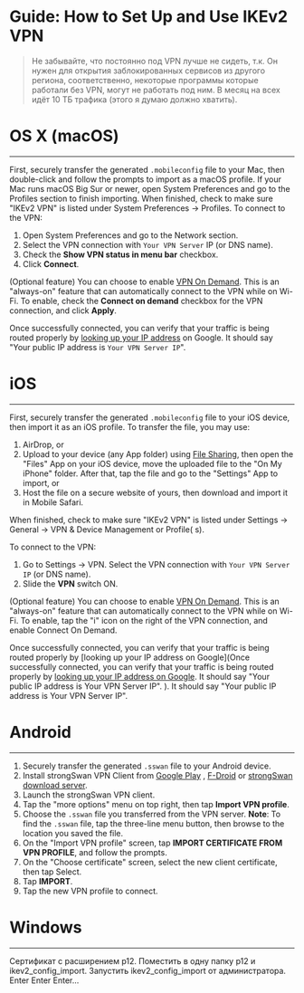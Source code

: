 # Guide: How to Set Up and Use IKEv2 VPN

> Не забывайте, что постоянно под VPN лучше не сидеть, т.к. Он нужен для открытия заблокированных сервисов из другого
> региона, соответственно, некоторые программы которые работали без VPN, могут не работать под ним. В месяц на всех идёт
> 10 ТБ трафика (этого я думаю должно хватить).

# OS X (macOS)

- - - - -
First, securely transfer the generated `.mobileconfig` file to your Mac, then double-click and follow the prompts to
import as a macOS profile. If your Mac runs macOS Big Sur or newer, open System Preferences and go to the Profiles
section to finish importing. When finished, check to make sure "IKEv2 VPN" is listed under System Preferences ->
Profiles. To connect to the VPN:

1. Open System Preferences and go to the Network section.
2. Select the VPN connection with `Your VPN Server` IP (or DNS name).
3. Check the **Show VPN status in menu bar** checkbox.
4. Click **Connect**.

(Optional feature) You can choose to
enable [VPN On Demand](https://developer.apple.com/documentation/networkextension/personal_vpn/vpn_on_demand_rules).
This is an "always-on" feature that can automatically connect to the VPN while on Wi-Fi. To enable, check the **Connect
on demand** checkbox for the VPN connection, and click **Apply**.

Once successfully connected, you can verify that your traffic is being routed properly
by [looking up your IP address](https://www.google.com/search?q=my+ip) on Google. It should say "Your public IP address
is `Your VPN Server IP`".

# iOS

- - - - -
First, securely transfer the generated `.mobileconfig` file to your iOS device, then import it as an iOS profile. To
transfer the file, you may use:

1. AirDrop, or
2. Upload to your device (any App folder) using [File Sharing](https://support.apple.com/en-us/HT210598), then open
   the "Files" App on your iOS device, move the uploaded file to the "On My iPhone" folder. After that, tap the file and
   go to the "Settings" App to import, or
3. Host the file on a secure website of yours, then download and import it in Mobile Safari.

When finished, check to make sure "IKEv2 VPN" is listed under Settings -> General -> VPN & Device Management or Profile(
s).

To connect to the VPN:

1. Go to Settings -> VPN. Select the VPN connection with `Your VPN Server IP` (or DNS name).
2. Slide the **VPN** switch ON.

(Optional feature) You can choose to
enable [VPN On Demand](https://developer.apple.com/documentation/networkextension/personal_vpn/vpn_on_demand_rules).
This is an "always-on" feature that can automatically connect to the VPN while on Wi-Fi. To enable, tap the "i" icon on
the right of the VPN connection, and enable Connect On Demand.

Once successfully connected, you can verify that your traffic is being routed properly
by [looking up your IP address on Google](Once successfully connected, you can verify that your traffic is being routed
properly by [looking up your IP address on Google](). It should say "Your public IP address is Your VPN Server IP".
). It should say "Your public IP address is Your VPN Server IP".

# Android

- - - - -
1. Securely transfer the generated `.sswan` file to your Android device.
2. Install strongSwan VPN Client
   from [Google Play](https://play.google.com/store/apps/details?id=org.strongswan.android)
   , [F-Droid](https://f-droid.org/en/packages/org.strongswan.android/)
   or [strongSwan download server](https://download.strongswan.org/Android/).
3. Launch the strongSwan VPN client.
4. Tap the "more options" menu on top right, then tap **Import VPN profile**.
5. Choose the `.sswan` file you transferred from the VPN server. **Note**: To find the `.sswan` file, tap the three-line
   menu button, then browse to the location you saved the file.
6. On the "Import VPN profile" screen, tap **IMPORT CERTIFICATE FROM VPN PROFILE**, and follow the prompts.
7. On the "Choose certificate" screen, select the new client certificate, then tap Select.
8. Tap **IMPORT**.
9. Tap the new VPN profile to connect.

# Windows

- - - - -
Сертификат с расширением p12. Поместить в одну папку p12 и ikev2_config_import. Запустить ikev2_config_import от
администратора. Enter Enter Enter...